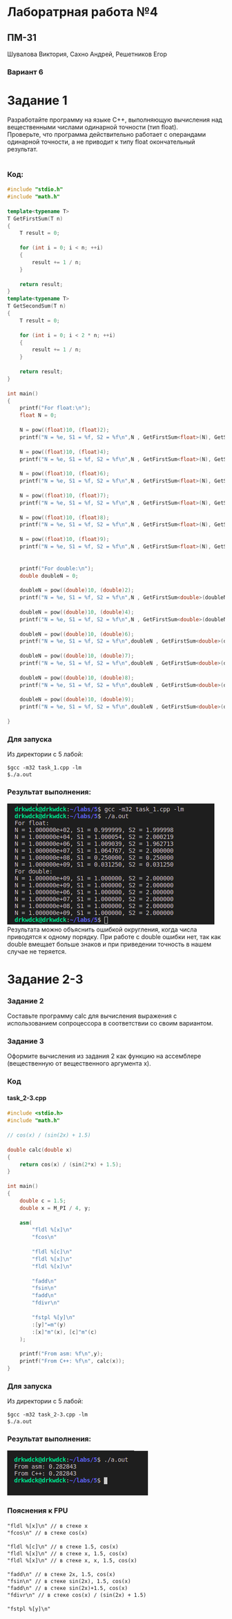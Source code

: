 # Лаборатрная работа №4
## ПМ-31
Шувалова Виктория, Сахно Андрей, Решетников Егор
### Вариант 6

# Задание 1
Разработайте программу на языке C++, выполняющую вычисления
над вещественными числами одинарной точности (тип float).\
Проверьте, что программа действительно работает с операндами одинарной
точности, а не приводит к типу float окончательный результат.\
&nbsp;


### Код:
````cpp
#include "stdio.h"
#include "math.h"

template<typename T> 
T GetFirstSum(T n)
{
    T result = 0;

    for (int i = 0; i < n; ++i)
    {
        result += 1 / n;
    }

    return result;
}
template<typename T> 
T GetSecondSum(T n)
{
    T result = 0;

    for (int i = 0; i < 2 * n; ++i)
    {
        result += 1 / n;
    }

    return result;
}

int main()
{
    printf("For float:\n");
    float N = 0;

    N = pow((float)10, (float)2);
    printf("N = %e, S1 = %f, S2 = %f\n",N , GetFirstSum<float>(N), GetSecondSum<float>(N));

    N = pow((float)10, (float)4);
    printf("N = %e, S1 = %f, S2 = %f\n",N , GetFirstSum<float>(N), GetSecondSum<float>(N));

    N = pow((float)10, (float)6);
    printf("N = %e, S1 = %f, S2 = %f\n",N , GetFirstSum<float>(N), GetSecondSum<float>(N));

    N = pow((float)10, (float)7);
    printf("N = %e, S1 = %f, S2 = %f\n",N , GetFirstSum<float>(N), GetSecondSum<float>(N));

    N = pow((float)10, (float)8);
    printf("N = %e, S1 = %f, S2 = %f\n",N , GetFirstSum<float>(N), GetSecondSum<float>(N));

    N = pow((float)10, (float)9);
    printf("N = %e, S1 = %f, S2 = %f\n",N , GetFirstSum<float>(N), GetSecondSum<float>(N));
    
    
    printf("For double:\n");
    double doubleN = 0;

    doubleN = pow((double)10, (double)2);
    printf("N = %e, S1 = %f, S2 = %f\n",N , GetFirstSum<double>(doubleN), GetSecondSum<double>(doubleN));

    doubleN = pow((double)10, (double)4);
    printf("N = %e, S1 = %f, S2 = %f\n",N , GetFirstSum<double>(doubleN), GetSecondSum<double>(doubleN));

    doubleN = pow((double)10, (double)6);
    printf("N = %e, S1 = %f, S2 = %f\n",doubleN , GetFirstSum<double>(doubleN), GetSecondSum<double>(doubleN));

    doubleN = pow((double)10, (double)7);
    printf("N = %e, S1 = %f, S2 = %f\n",doubleN , GetFirstSum<double>(doubleN), GetSecondSum<double>(doubleN));

    doubleN = pow((double)10, (double)8);
    printf("N = %e, S1 = %f, S2 = %f\n",doubleN , GetFirstSum<double>(doubleN), GetSecondSum<double>(doubleN));

    doubleN = pow((double)10, (double)9);
    printf("N = %e, S1 = %f, S2 = %f\n",doubleN , GetFirstSum<double>(doubleN), GetSecondSum<double>(doubleN));

}
````
### Для запуска
Из директории с 5 лабой:
````console
$gcc -m32 task_1.cpp -lm
$./a.out 
````
### Результат выполнения:
![](Sreenshots/task_1.png)\
Результата можно объяснить ошибкой округления, когда числа приводятся к одному порядку. При работе с double ошибки нет, так как double вмещает больше знаков и при приведении точность в нашем случае не теряется.

# Задание 2-3
### Задание 2
Составьте программу calc для вычисления выражения с использованием сопроцессора в соответствии со своим вариантом.
### Задание 3
Оформите вычисления из задания 2 как функцию на ассемблере (вещественную от вещественного аргумента x).
&nbsp;

### Код
#### task_2-3.cpp
````cpp
#include <stdio.h>
#include "math.h"

// cos(x) / (sin(2x) + 1.5)

double calc(double x)
{
    return cos(x) / (sin(2*x) + 1.5);
}

int main()
{
    double c = 1.5;
    double x = M_PI / 4, y;

    asm(
        "fldl %[x]\n"
        "fcos\n"

        "fldl %[c]\n" 
        "fldl %[x]\n"
        "fldl %[x]\n"

        "fadd\n"
        "fsin\n"
        "fadd\n"
        "fdivr\n"

        "fstpl %[y]\n"
        :[y]"=m"(y)
        :[x]"m"(x), [c]"m"(c)
    );

    printf("From asm: %f\n",y);
    printf("From C++: %f\n", calc(x));
}
````
### Для запуска
Из директории с 5 лабой:
````console
$gcc -m32 task_2-3.cpp -lm 
$./a.out 
````
### Результат выполнения:
![](Sreenshots/task_2-3.png)
### Пояснения к FPU
```
"fldl %[x]\n" // в стеке x
"fcos\n" // в стеке cos(x)

"fldl %[c]\n" // в стеке 1.5, cos(x)
"fldl %[x]\n" // в стеке x, 1.5, cos(x)
"fldl %[x]\n" // в стеке x, x, 1.5, cos(x)

"fadd\n" // в стеке 2x, 1.5, cos(x)
"fsin\n" // в стеке sin(2x), 1.5, cos(x)
"fadd\n" // в стеке sin(2x)+1.5, cos(x)
"fdivr\n" // в стеке cos(x) / (sin(2x) + 1.5)

"fstpl %[y]\n"
```